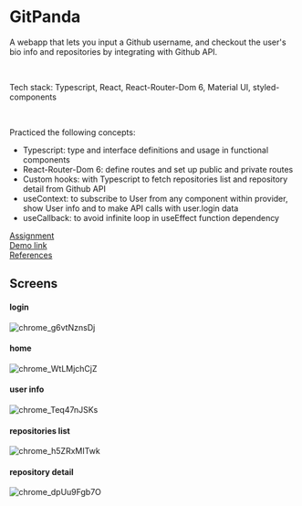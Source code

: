 # GitPanda

A webapp that lets you input a Github username, and checkout the user's bio info and repositories by integrating with Github API.

<br />

Tech stack: Typescript, React, React-Router-Dom 6, Material UI, styled-components

<br />

Practiced the following concepts:
- Typescript: type and interface definitions and usage in functional components
- React-Router-Dom 6: define routes and set up public and private routes
- Custom hooks: with Typescript to fetch repositories list and repository detail from Github API
- useContext: to subscribe to User from any component within provider, show User info and to make API calls with user.login data
- useCallback: to avoid infinite loop in useEffect function dependency

[Assignment](https://docs.google.com/document/d/1mrqBRTc1A9n34yHcBtMcufI9F0D-hy4wQ_SjeCp1DIY/edit)
<br />
[Demo link](https://gitpanda.vercel.app/login "Demo link")
<br />
[References](https://alert-milk-258.notion.site/Hitbug-ac5a144460a649628234e1dd1c1f06fc)


## Screens
#### login
![chrome_g6vtNznsDj](https://user-images.githubusercontent.com/55898995/191960623-0660b767-3edb-4393-9a9a-34b8b2f02b78.png)
#### home
![chrome_WtLMjchCjZ](https://user-images.githubusercontent.com/55898995/191960667-a81c7991-4ae6-4578-8cba-5eb2abc199e4.png)
#### user info
![chrome_Teq47nJSKs](https://user-images.githubusercontent.com/55898995/191960695-3edb49d2-2e2a-48a0-9224-c1265eaa1a73.png)
#### repositories list
![chrome_h5ZRxMITwk](https://user-images.githubusercontent.com/55898995/191960711-fb8c970a-1c54-4005-b299-82657788017a.png)
#### repository detail
![chrome_dpUu9Fgb7O](https://user-images.githubusercontent.com/55898995/191960722-e7b0744e-3006-4ee1-9976-5e59cd8c83c9.png)

